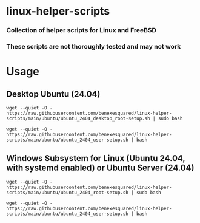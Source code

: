 # linux-helper-scripts
### Collection of helper scripts for Linux and FreeBSD
### These scripts are not thoroughly tested and may not work

# Usage
## Desktop Ubuntu (24.04)
```
wget --quiet -O - https://raw.githubusercontent.com/benexesquared/linux-helper-scripts/main/ubuntu/ubuntu_2404_desktop_root-setup.sh | sudo bash
```
```
wget --quiet -O - https://raw.githubusercontent.com/benexesquared/linux-helper-scripts/main/ubuntu/ubuntu_2404_user-setup.sh | bash
```
## Windows Subsystem for Linux (Ubuntu 24.04, with systemd enabled) or Ubuntu Server (24.04)
```
wget --quiet -O - https://raw.githubusercontent.com/benexesquared/linux-helper-scripts/main/ubuntu/ubuntu_2404_root-setup.sh | sudo bash
```
```
wget --quiet -O - https://raw.githubusercontent.com/benexesquared/linux-helper-scripts/main/ubuntu/ubuntu_2404_user-setup.sh | bash
```
